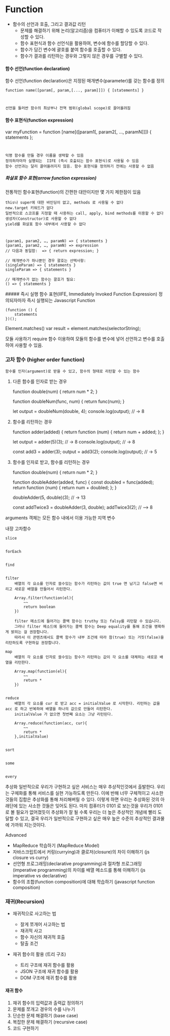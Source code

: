 # Function




* 함수의 선언과 호출, 그리고 결과값 리턴
    * 문제를 해결하기 위해 논리(알고리즘)을 컴퓨터가 이해할 수 있도록 코드로 작성할 수 있다.
    * 함수 표현식과 함수 선언식을 활용하여, 변수에 함수를 할당할 수 있다.
    * 함수가 담긴 변수에 괄호를 붙여 함수를 호출할 수 있다.
    * 함수가 결과를 리턴하는 경우와 그렇지 않은 경우를 구별할 수 있다.






#### 함수 선언(function declaration)

함수 선언(function declaration)은 지정된 매개변수(parameter)를 갖는 함수를 정의

	function name([param[, param,[..., param]]]) { [statements] }

#
	선언을 둘러싼 함수의 최상부나 전역 범위(global scope)로 끌어올려짐




#### 함수 표현식(function expression)

var myFunction = function [name]([param1[, param2[, ..., paramN]]]) { statements };

#
	익명 함수를 만들 경우 이름을 생략할 수 있음
	정의하자마자 실행되는  IIFE (즉시 호출되는 함수 표현식)로 사용될 수 있음
	함수 선언과는 달리 끌어올려지지 않음. 함수 표현식을 정의하기 전에는 사용할 수 없음



##### 화살표 함수 표현(arrow function expression)
	
전통적인 함수표현(function)의 간편한 대안이지만 몇 가지 제한점이 있음
	
	this나 super에 대한 바인딩이 없고, methods 로 사용될 수 없다
	new.target 키워드가 없다
	일반적으로 스코프를 지정할 때 사용하는 call, apply, bind methods를 이용할 수 없다
	생성자(Constructor)로 사용할 수 없다
	yield를 화살표 함수 내부에서 사용할 수 없다

#
	(param1, param2, …, paramN) => { statements }
	(param1, param2, …, paramN) => expression
	// 다음과 동일함:  => { return expression; }

	// 매개변수가 하나뿐인 경우 괄호는 선택사항:
	(singleParam) => { statements }
	singleParam => { statements }

	// 매개변수가 없는 함수는 괄호가 필요:
	() => { statements }



##### 즉시 실행 함수 표현(IIFE, Immediately Invoked Function Expression)
	정의되자마자 즉시 실행되는 Javascript Function

	(function () {
   		statements
	})();







Element.matches()
	var result = element.matches(selectorString);

모듈 사용하기
	require 함수 이용하여 모듈의 함수를 변수에 넣어 선언하고 변수를 호출하여 사용할 수 있음.







### 고차 함수 (higher order function)
	함수를 인자(argument)로 받을 수 있고, 함수의 형태로 리턴할 수 있는 함수


1. 다른 함수를 인자로 받는 경우

	function double(num) {
		return num * 2;
	}

	function doubleNum(func, num) {
		return func(num);
	}

	let output = doubleNum(double, 4);
	console.log(output); // -> 8


2. 함수를 리턴하는 경우

	function adder(added) {
		return function (num) {
			return num + added;
		};
	}

	let output = adder(5)(3); // -> 8
	console.log(output); // -> 8

	const add3 = adder(3);
	output = add3(2);
	console.log(output); // -> 5

3. 함수를 인자로 받고, 함수를 리턴하는 경우

	function double(num) {
		return num * 2;
	}

	function doubleAdder(added, func) {
		const doubled = func(added);
		return function (num) {
			return num + doubled;
		};
	}

	doubleAdder(5, double)(3); // -> 13

	const addTwice3 = doubleAdder(3, double);
	addTwice3(2); // --> 8





arguments 객체는 모든 함수 내에서 이용 가능한 지역 변수





내장 고차함수

	
	slice


	forEach


	find


	filter
		배열의 각 요소를 인자로 쓸수있는 함수가 리턴하는 값이 true 면 남기고 false면 버리고 새로운 배열을 만들어서 리턴한다.

		Array.filter(function(el){
			~~
			return boolean
		})

		filter 메소드에 들어가는 콜백 함수는 truthy 또는 falsy를 리턴할 수 있습니다.
		그러나 filter 메소드에 들어가는 콜백 함수는 Deep equality를 통해 조건을 명확하게 밝히는 걸 권장합니다.
		따라서 이 콘텐츠에서도 콜백 함수가 내부 조건에 따라 참(true) 또는 거짓(false)을 리턴하도록 구현하길 권장합니다.

	map
		배열의 각 요소를 인자로 쓸수있는 함수가 리턴하는 값이 각 요소를 대체하는 새로운 배열을 리턴한다.
	
		Array.map(function(el){
			~~
			return *
		})


	reduce
		배열의 각 요소를 cur 로 받고 acc = initialValue 로 시작한다. 리턴하는 값을 acc 로 하고 반복하여 배열을 하나의 값으로 만들어 리턴한다.
		initialValue 가 없으면 첫번째 요소는 그냥 리턴된다.

		Array.reduce(function(acc, cur){
			~~
			return *
		},initialValue)


	sort


	some


	every




추상화
	일반적으로 우리가 구현하고 싶은 서비스는 매우 추상적인것에서 출발한다.
	우리는 구체화를 통해 서비스를 실현 가능하도록 만든다.
	이에 반해 너무 구체적이고 사소한 것들의 집합은 추상화를 통해 처리해버릴 수 있다.
	이렇게 하면 우리는 추상화된 것의 아래단에 있는 사소한 것들은 잊어도 된다.
	마치 컴퓨터가 0101 로 보는것을 우리가 0101로 볼 필요가 없어졌듯이
	추상화가 잘 될 수록 우리는 더 높은 추상적인 개념에 빨리 도달할 수 있고,
	결국 우리가 일반적으로 구현하고 싶은 매우 높은 수준의 추상적인 결과물에 가까워 지는것이다.




Advanced
* MapReduce 학습하기 (MapReduce Model)
* 자바스크립트에서 커링(currying)과 클로저(closure)의 차이 이해하기 (js closure vs curry)
* 선언형 프로그래밍(declarative programming)과 절차형 프로그래밍(imperative programming)의 차이를 배열 메소드를 통해 이해하기 (js imperative vs declarative)
* 함수의 조합(function composition)에 대해 학습하기 (javascript function composition)










### 재귀(Recursion)

* 재귀적으로 사고하는 법
    * 잘게 쪼개어 사고하는 법
    * 재귀적 사고
    * 함수 자신의 재귀적 호출
    * 탈출 조건

* 재귀 함수의 활용 (트리 구조)
    * 트리 구조에 재귀 함수를 활용
    * JSON 구조에 재귀 함수를 활용
    * DOM 구조에 재귀 함수를 활용



#### 재귀 함수

1. 재귀 함수의 입력값과 출력값 정의하기
2. 문제를 쪼개고 경우의 수를 나누기
3. 단순한 문제 해결하기 (base case)
4. 복잡한 문제 해결하기 (recursive case)
5. 코드 구현하기

